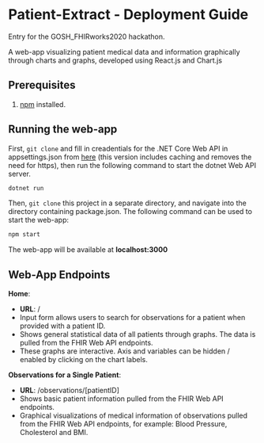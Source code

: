# Patient-Extract - Deployment Guide
Entry for the GOSH_FHIRworks2020 hackathon. 

A web-app visualizing patient medical data and information graphically through charts and graphs, developed using React.js and Chart.js

## Prerequisites
1) [npm](https://www.npmjs.com/) installed.

## Running the web-app

First, `git clone` and fill in creadentials for the .NET Core Web API in appsettings.json from [here](https://github.com/greenfrogs/FHIRworks_2020?fbclid=IwAR1jihdcfRBN1821Vu_8rB-YGIo-dFPGEgf_T8nEUnaLTtIQPkrpiNBWCMU) (this version includes caching and removes the need for https), then run the following command to start the dotnet Web API server.

```bash
dotnet run
```

Then, `git clone` this project in a separate directory, and navigate into the directory containing package.json. The following command can be used to start the web-app: 

```bash
npm start
```
The web-app will be available at **localhost:3000**

## Web-App Endpoints

**Home**:

- **URL**: /
- Input form allows users to search for observations for a patient when provided with a patient ID.
- Shows general statistical data of all patients through graphs. The data is pulled from the FHIR Web API endpoints. 
- These graphs are interactive. Axis and variables can be hidden / enabled by clicking on the chart labels. 

**Observations for a Single Patient**: 

- **URL**: /observations/[patientID]
- Shows basic patient information pulled from the FHIR Web API endpoints.
- Graphical visualizations of medical information of observations pulled from the FHIR Web API endpoints, for example: Blood Pressure, Cholesterol and BMI.

